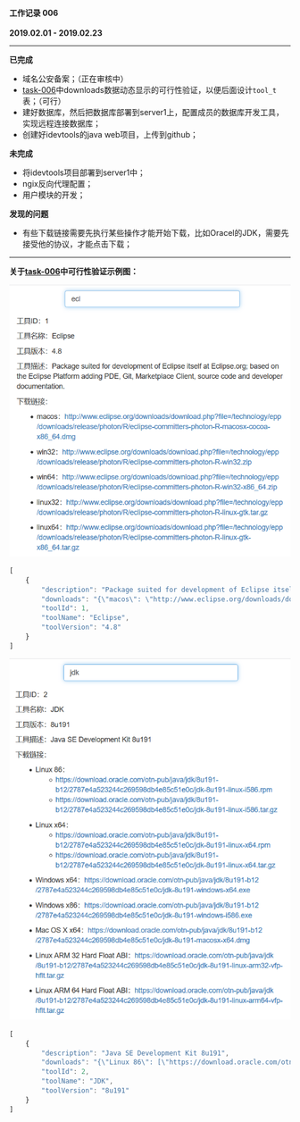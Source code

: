 #### 工作记录 006
**2019.02.01 - 2019.02.23**

---

**已完成**
- 域名公安备案；（正在审核中）
- [task-006](./006_20181220-20181226.md)中downloads数据动态显示的可行性验证，以便后面设计`tool_t`表；（可行）
- 建好数据库，然后把数据库部署到server1上，配置成员的数据库开发工具，实现远程连接数据库；
- 创建好idevtools的java web项目，上传到github；

**未完成**
- 将idevtools项目部署到server1中；
- ngix反向代理配置；
- 用户模块的开发；

**发现的问题**
- 有些下载链接需要先执行某些操作才能开始下载，比如Oracel的JDK，需要先接受他的协议，才能点击下载；

---

**关于[task-006](./006_20181220-20181226.md)中可行性验证示例图：**

![001-eclipse](https://github.com/southday/img/blob/master/idevtools-imgs/007_003[task-006]verify01.png)

```js
[
    {
        "description": "Package suited for development of Eclipse itself at Eclipse.org; based on the Eclipse Platform adding PDE, Git, Marketplace Client, source code and developer documentation.",
        "downloads": "{\"macos\": \"http://www.eclipse.org/downloads/download.php?file=/technology/epp/downloads/release/photon/R/eclipse-committers-photon-R-macosx-cocoa-x86_64.dmg\", \"win32\": \"http://www.eclipse.org/downloads/download.php?file=/technology/epp/downloads/release/photon/R/eclipse-committers-photon-R-win32.zip\", \"win64\": \"http://www.eclipse.org/downloads/download.php?file=/technology/epp/downloads/release/photon/R/eclipse-committers-photon-R-win32-x86_64.zip\", \"linux32\": \"http://www.eclipse.org/downloads/download.php?file=/technology/epp/downloads/release/photon/R/eclipse-committers-photon-R-linux-gtk.tar.gz\", \"linux64\": \"http://www.eclipse.org/downloads/download.php?file=/technology/epp/downloads/release/photon/R/eclipse-committers-photon-R-linux-gtk-x86_64.tar.gz\"}",
        "toolId": 1,
        "toolName": "Eclipse",
        "toolVersion": "4.8"
    }
]
```

![002-jdk](https://github.com/southday/img/blob/master/idevtools-imgs/007_003[task-006]verify02.png)

```js
[
    {
        "description": "Java SE Development Kit 8u191",
        "downloads": "{\"Linux 86\": [\"https://download.oracle.com/otn-pub/java/jdk/8u191-b12/2787e4a523244c269598db4e85c51e0c/jdk-8u191-linux-i586.rpm\", \"https://download.oracle.com/otn-pub/java/jdk/8u191-b12/2787e4a523244c269598db4e85c51e0c/jdk-8u191-linux-i586.tar.gz\"], \"Linux x64\": [\"https://download.oracle.com/otn-pub/java/jdk/8u191-b12/2787e4a523244c269598db4e85c51e0c/jdk-8u191-linux-x64.rpm\", \"https://download.oracle.com/otn-pub/java/jdk/8u191-b12/2787e4a523244c269598db4e85c51e0c/jdk-8u191-linux-x64.tar.gz\"], \"Windows x64\": \"https://download.oracle.com/otn-pub/java/jdk/8u191-b12/2787e4a523244c269598db4e85c51e0c/jdk-8u191-windows-x64.exe\", \"Windows x86\": \"https://download.oracle.com/otn-pub/java/jdk/8u191-b12/2787e4a523244c269598db4e85c51e0c/jdk-8u191-windows-i586.exe\", \"Mac OS X x64\": \"https://download.oracle.com/otn-pub/java/jdk/8u191-b12/2787e4a523244c269598db4e85c51e0c/jdk-8u191-macosx-x64.dmg\", \"Linux ARM 32 Hard Float ABI\": \"https://download.oracle.com/otn-pub/java/jdk/8u191-b12/2787e4a523244c269598db4e85c51e0c/jdk-8u191-linux-arm32-vfp-hflt.tar.gz\", \"Linux ARM 64 Hard Float ABI\": \"https://download.oracle.com/otn-pub/java/jdk/8u191-b12/2787e4a523244c269598db4e85c51e0c/jdk-8u191-linux-arm64-vfp-hflt.tar.gz\"}",
        "toolId": 2,
        "toolName": "JDK",
        "toolVersion": "8u191"
    }
]
```
